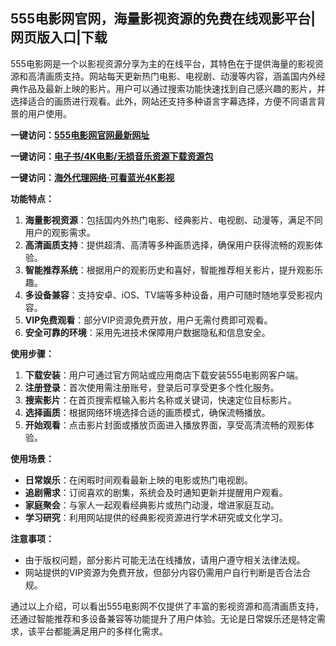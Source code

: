<h2>555电影网官网，海量影视资源的免费在线观影平台|网页版入口|下载</h2>
<p>555电影网是一个以影视资源分享为主的在线平台，其特色在于提供海量的影视资源和高清画质支持。网站每天更新热门电影、电视剧、动漫等内容，涵盖国内外经典作品及最新上映的影片。用户可以通过搜索功能快速找到自己感兴趣的影片，并选择适合的画质进行观看。此外，网站还支持多种语言字幕选择，方便不同语言背景的用户使用。</p>
<p><strong>一键访问：</strong><a href="https://555dianying.wwwnav.com/" target="_blank"><strong>555电影网官网最新网址</strong></a></p>
<p><strong>一键访问：</strong><a href="https://wangpanziyuan.pages.dev/" target="_blank"><strong>电子书/4K电影/无损音乐资源下载资源包</strong></a></p>
<p><strong>一键访问：</strong><a href="http://ip.harmonylink.net/share/e82025" target="_blank"><strong>海外代理网络·可看蓝光4K影视</strong></a></p>
<p><strong>功能特点：</strong></p>
<ol>
  <li><strong>海量影视资源</strong>：包括国内外热门电影、经典影片、电视剧、动漫等，满足不同用户的观影需求。</li>
  <li><strong>高清画质支持</strong>：提供超清、高清等多种画质选择，确保用户获得流畅的观影体验。</li>
  <li><strong>智能推荐系统</strong>：根据用户的观影历史和喜好，智能推荐相关影片，提升观影乐趣。</li>
  <li><strong>多设备兼容</strong>：支持安卓、iOS、TV端等多种设备，用户可随时随地享受影视内容。</li>
  <li><strong>VIP免费观看</strong>：部分VIP资源免费开放，用户无需付费即可观看。</li>
  <li><strong>安全可靠的环境</strong>：采用先进技术保障用户数据隐私和信息安全。</li>
</ol>
<p><strong>使用步骤：</strong></p>
<ol>
  <li><strong>下载安装</strong>：用户可通过官方网站或应用商店下载安装555电影网客户端。</li>
  <li><strong>注册登录</strong>：首次使用需注册账号，登录后可享受更多个性化服务。</li>
  <li><strong>搜索影片</strong>：在首页搜索框输入影片名称或关键词，快速定位目标影片。</li>
  <li><strong>选择画质</strong>：根据网络环境选择合适的画质模式，确保流畅播放。</li>
  <li><strong>开始观看</strong>：点击影片封面或播放页面进入播放界面，享受高清流畅的观影体验。</li>
</ol>
<p><strong>使用场景：</strong></p>
<ul>
  <li><strong>日常娱乐</strong>：在闲暇时间观看最新上映的电影或热门电视剧。</li>
  <li><strong>追剧需求</strong>：订阅喜欢的剧集，系统会及时通知更新并提醒用户观看。</li>
  <li><strong>家庭聚会</strong>：与家人一起观看经典影片或热门动漫，增进家庭互动。</li>
  <li><strong>学习研究</strong>：利用网站提供的经典影视资源进行学术研究或文化学习。</li>
</ul>
<p><strong>注意事项：</strong></p>
<ul>
  <li>由于版权问题，部分影片可能无法在线播放，请用户遵守相关法律法规。</li>
  <li>网站提供的VIP资源为免费开放，但部分内容仍需用户自行判断是否合法合规。</li>
</ul>
<p>通过以上介绍，可以看出555电影网不仅提供了丰富的影视资源和高清画质支持，还通过智能推荐和多设备兼容等功能提升了用户体验。无论是日常娱乐还是特定需求，该平台都能满足用户的多样化需求。</p>
